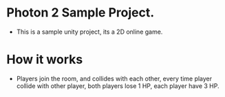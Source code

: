 # Photon 2 Sample Project.
* This is a sample unity project, its a 2D online game.

# How it works
* Players join the room, and collides with each other, every time player collide with other player, both players lose 1 HP, each player have 3 HP.


